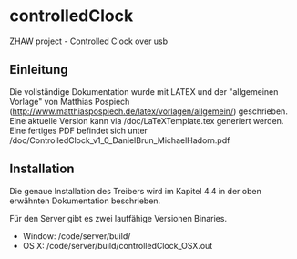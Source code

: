 controlledClock
===============

ZHAW project - Controlled Clock over usb


Einleitung
----------
Die vollständige Dokumentation wurde mit LATEX und der "allgemeinen Vorlage" von Matthias Pospiech (http://www.matthiaspospiech.de/latex/vorlagen/allgemein/) geschrieben. Eine aktuelle Version kann via /doc/LaTeXTemplate.tex generiert werden.
Eine fertiges PDF befindet sich unter /doc/ControlledClock_v1_0\_DanielBrun\_MichaelHadorn.pdf

Installation
------------
Die genaue Installation des Treibers wird im Kapitel 4.4 in der oben erwähnten Dokumentation beschrieben.

Für den Server gibt es zwei lauffähige Versionen Binaries.
* Window: /code/server/build/
* OS X: /code/server/build/controlledClock_OSX.out
